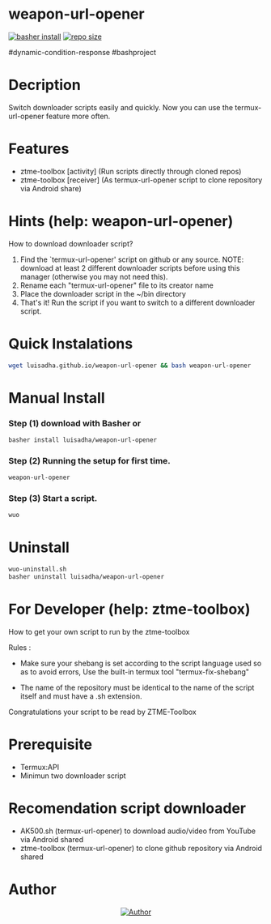 # weapon-url-opener
[![basher install](https://www.basher.it/assets/logo/basher_install.svg)](https://www.basher.it/package/)
<a href="#"><img title="repo size" src="https://img.shields.io/github/repo-size/luisadha/weapon-url-opener?style=flat-square"></a>

#dynamic-condition-response #bashproject

# Decription 
Switch downloader scripts easily and quickly. Now you can use the termux-url-opener feature more often.

# Features
* ztme-toolbox [activity] (Run scripts directly through cloned repos)
* ztme-toolbox [receiver] (As termux-url-opener script to clone repository via Android share)

# Hints (help: weapon-url-opener)
How to download downloader script?
1. Find the `termux-url-opener' script on github or any source.
NOTE: download at least 2 different downloader scripts before using this manager (otherwise you may not need this).
3. Rename each "termux-url-opener" file to its creator name
4. Place the downloader script in the ~/bin directory
5. That's it! Run the script if you want to switch to a different downloader script.

# Quick Instalations
```sh
wget luisadha.github.io/weapon-url-opener && bash weapon-url-opener
```
# Manual Install

### Step (1) download with Basher or
```sh
basher install luisadha/weapon-url-opener
```
<!--
### Step (2) copy this code
```sh
curl -L https://raw.githubusercontent.com/luisadha/weapon-url-opener/refs/heads/master/ztme-toolbox.sh -o ~/bin/ztme-toolbox.sh
```
-->
### Step (2) Running the setup for first time.
```sh
weapon-url-opener
```

### Step (3) Start a script.
```sh
wuo
```

# Uninstall

```sh
wuo-uninstall.sh
basher uninstall luisadha/weapon-url-opener
```


# For Developer (help: ztme-toolbox)
How to get your own script to run by the ztme-toolbox 

Rules :

* Make sure your shebang is set according to the script language used so as to avoid errors, Use the built-in termux tool "termux-fix-shebang"

* The name of the repository must be identical to the name of the script itself and must have a .sh extension.

Congratulations your script to be read by ZTME-Toolbox
  
# Prerequisite
- Termux:API
- Minimun two downloader script

# Recomendation script downloader
* AK500.sh (termux-url-opener) to download audio/video from YouTube via Android shared
* ztme-toolbox (termux-url-opener) to clone github repository via Android shared
  
# Author

</p>
<p align="center">
<a href="https://github.com/luisadha"><img title="Author" src="https://img.shields.io/badge/Author-luisadha-cyan.svg?style=for-the-badge&logo=github"></a>
</p>
